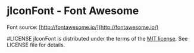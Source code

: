 # jIconFont - Font Awesome

Font source: [http://fontawesome.io/](http://fontawesome.io/)

#LICENSE
jIconFont is distributed under the terms of the [MIT license](http://opensource.org/licenses/mit-license.html). See LICENSE file for details.


